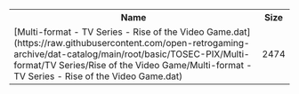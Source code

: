 <table>
<tr><th>Name</th><th>Size</th></tr>
<tr><td>
[Multi-format - TV Series - Rise of the Video Game.dat](https://raw.githubusercontent.com/open-retrogaming-archive/dat-catalog/main/root/basic/TOSEC-PIX/Multi-format/TV Series/Rise of the Video Game/Multi-format - TV Series - Rise of the Video Game.dat)
</td><td>2474</td></tr>
</table>
